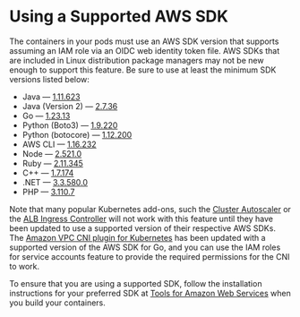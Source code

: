 # Using a Supported AWS SDK<a name="iam-roles-for-service-accounts-minimum-sdk"></a>

The containers in your pods must use an AWS SDK version that supports assuming an IAM role via an OIDC web identity token file\. AWS SDKs that are included in Linux distribution package managers may not be new enough to support this feature\. Be sure to use at least the minimum SDK versions listed below:
+ Java — [1\.11\.623](https://github.com/aws/aws-sdk-java/releases/tag/1.11.623)
+ Java \(Version 2\) — [2\.7\.36](https://github.com/aws/aws-sdk-java-v2/releases/tag/2.7.36)
+ Go — [1\.23\.13](https://github.com/aws/aws-sdk-go/releases/tag/v1.23.13)
+ Python \(Boto3\) — [1\.9\.220](https://github.com/boto/boto3/releases/tag/1.9.220)
+ Python \(botocore\) — [1\.12\.200](https://github.com/boto/botocore/releases/tag/1.12.200)
+ AWS CLI — [1\.16\.232](https://github.com/aws/aws-cli/releases/tag/1.16.232)
+ Node — [2\.521\.0](https://github.com/aws/aws-sdk-js/releases/tag/v2.521.0)
+ Ruby — [2\.11\.345](https://github.com/aws/aws-sdk-ruby/releases/tag/v2.11.345)
+ C\+\+ — [1\.7\.174](https://github.com/aws/aws-sdk-cpp/releases/tag/1.7.174)
+ \.NET — [3\.3\.580\.0](https://github.com/aws/aws-sdk-net/releases/tag/3.3.580.0)
+ PHP — [3\.110\.7](https://github.com/aws/aws-sdk-php/releases/tag/3.110.7)

Note that many popular Kubernetes add\-ons, such the [Cluster Autoscaler](https://github.com/kubernetes/autoscaler/tree/master/cluster-autoscaler) or the [ALB Ingress Controller](https://github.com/kubernetes-sigs/aws-alb-ingress-controller) will not work with this feature until they have been updated to use a supported version of their respective AWS SDKs\. The [Amazon VPC CNI plugin for Kubernetes](https://github.com/aws/amazon-vpc-cni-k8s) has been updated with a supported version of the AWS SDK for Go, and you can use the IAM roles for service accounts feature to provide the required permissions for the CNI to work\.

To ensure that you are using a supported SDK, follow the installation instructions for your preferred SDK at [Tools for Amazon Web Services](https://aws.amazon.com/tools/) when you build your containers\. 